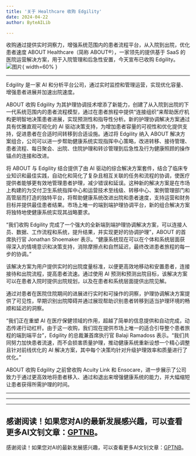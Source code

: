 ```yaml
---
title: '关于 Healthcare 收购 Edgility'
date: 2024-04-22
author: ByteAILib

---
```


收购通过提供实时洞察力，增强系统范围内的患者流程平台，从入院到出院，优化患者速度
ABOUT Healthcare（简称 ABOUT®），一家领先的提供基于 SaaS 的医院运营解决方案，用于入院管理和后急性安置，今天宣布已收购 Edgility。![图片](https://ai-techpark.com/wp-content/uploads/2024/04/ABOUT-Healthcare-960x540.jpg){ width=60% }

---
Edgility 是一家 AI 和分析平台公司，通过实时监控和管理运营，实现优化容量、增强患者进展并加速出院速度。

ABOUT 收购 Edgility 为其护理协调技术增添了新能力，创建了从入院到出院的下一代系统范围内的患者流程模型，通过在患者旅程中提供“连接组织”来帮助医疗机构更明智地决策患者进展，实现预测性和指导性分析。新的护理协调解决方案通过具有优雅直观可视化的 AI 驱动决策支持，为增加患者容量的可视性和优化提供支持，促进患者在合适时间转移到合适设施。通过将 Edgility 纳入 ABOUT 解决方案组合，公司可以进一步帮助健康系统实现指挥中心策略，改进转移、接待管理、患者流程、每日聚会、出院、住院护理和转诊管理到后急性及行为健康照顾的操作锚点的连接和改进。

将 ABOUT 与 Edgility 结合提供了由 AI 驱动的综合解决方案套件，结合了临床专业知识和最佳实践，自动化和简化了复杂且相互关联的任务和流程的协调，使医疗提供者能够更有效地管理患者护理，减少错误和延误。这种新的解决方案是在市场上构建的为交付卫生系统指挥中心和运营技术至线级、转移中心、案例管理部门和高管层而打造的独特平台，将帮助健康系统改进出院和患者速度，支持运营和财务目标并提供最佳患者结果。市场上唯一的端到端护理协调平台，新的组合解决方案将独特地使健康系统实现其战略要求。

“我们收购 Edgility 完成了一个强大的全新端到端护理协调解决方案，可以连接人员、数据、工作流程和系统，提升结果，并实现更好的协调护理”，ABOUT 的首席执行官 Jonathan Shoemaker 表示。“健康系统现在可以在个体和系统层面获得深入的情境意识和决策支持，消除摩擦点和自然延迟，最终改进患者旅程的每一步的协调。”

该解决方案为用户提供实时的出院度量标准，以便更高效地移动和安置患者，连接接待和出院流程，提高患者流速。通过使用 AI 预测和预测出院目标，该解决方案可以在患者入院时提供出院规划，以及在患者和系统层面提供出院见解。

通过对患者在医院住院期间的进展进行实时和可操作的洞察，护理协调解决方案提供了可见性，早期识别出院障碍并通过展现帮助识别患者转移到适当护理环境的畅顺和延迟的洞察。

“我们正在重塑 AI 在医疗保健领域的作用，超越了简单的信息提供和自动完成，动态传递行动杠杆。由于这一收购，我们现在提供市场上唯一的适合引导整个患者旅程的端到端平台”，Edgility 的总裁兼首席执行官 Balaji Ramadoss 表示。“我们共同努力加快患者流速，而不会损害质量护理，推动健康系统重新设想一个精心调整且针对前线优化的 AI 解决方案，其中每个决策均针对升级护理效率和质量进行了优化。”

ABOUT 收购 Edgility 之前曾收购 Acuity Link 和 Ensocare，进一步展示了公司致力于通过更高效地将患者移入、通过和退出来增强健康系统的能力，并大幅缩短让患者获得所需护理的时间。


---
---

---
感谢阅读！如果您对AI的最新发展感兴趣，可以查看更多AI文钊文章：[GPTNB](https://gptnb.com)。
---
感谢阅读！如果您对AI的最新发展感兴趣，可以查看更多AI文钊文章：[GPTNB](https://gptnb.com)。